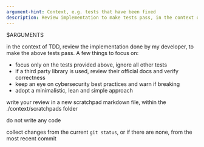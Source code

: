 ```yaml
---
argument-hint: Context, e.g. tests that have been fixed
description: Review implementation to make tests pass, in the context of TDD
---
```


$ARGUMENTS

in the context of TDD, review the implementation done by my developer, to make the above tests pass. A few things to focus on:
- focus only on the tests provided above, ignore all other tests
- if a third party library is used, review their official docs and verify correctness
- keep an eye on cybersecurity best practices and warn if breaking
- adopt a minimalistic, lean and simple approach

write your review in a new scratchpad markdown file, within the ./context/scratchpads folder

do not write any code

collect changes from the current `git status`, or if there are none, from the most recent commit